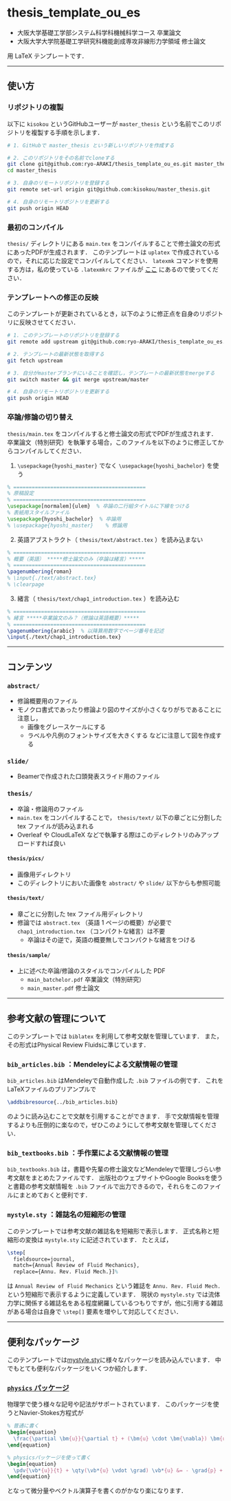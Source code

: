 # thesis_template_ou_es

- 大阪大学基礎工学部システム科学科機械科学コース 卒業論文
- 大阪大学大学院基礎工学研究科機能創成専攻非線形力学領域 修士論文

用 LaTeX テンプレートです．

----

## 使い方

### リポジトリの複製

以下に `kisokou` というGitHubユーザーが `master_thesis` という名前でこのリポジトリを複製する手順を示します．

```bash
# 1. GitHubで master_thesis という新しいリポジトリを作成する

# 2. このリポジトリをその名前でcloneする
git clone git@github.com:ryo-ARAKI/thesis_template_ou_es.git master_thesis  # SSHを利用
cd master_thesis

# 3. 自身のリモートリポジトリを登録する
git remote set-url origin git@github.com:kisokou/master_thesis.git

# 4. 自身のリモートリポジトリを更新する
git push origin HEAD
```

### 最初のコンパイル

`thesis/` ディレクトリにある `main.tex` をコンパイルすることで修士論文の形式にあったPDFが生成されます．
このテンプレートは `uplatex` で作成されているので，それに応じた設定でコンパイルしてください．
`latexmk` コマンドを使用する方は，私の使っている `.latexmkrc` ファイルが [ここ](https://gist.github.com/ryo-ARAKI/8a256ef600325b0344bbc3990818b691) にあるので使ってください．

### テンプレートへの修正の反映

このテンプレートが更新されているとき，以下のように修正点を自身のリポジトリに反映させてください．

```bash
# 1. このテンプレートのリポジトリを登録する
git remote add upstream git@github.com:ryo-ARAKI/thesis_template_ou_es.git

# 2. テンプレートの最新状態を取得する
git fetch upstream

# 3. 自分がmasterブランチにいることを確認し，テンプレートの最新状態をmergeする
git switch master && git merge upstream/master

# 4. 自身のリモートリポジトリを更新する
git push origin HEAD
```

### 卒論/修論の切り替え

`thesis/main.tex` をコンパイルすると修士論文の形式でPDFが生成されます．
卒業論文（特別研究）を執筆する場合，このファイルを以下のように修正してからコンパイルしてください．

1. `\usepackage{hyoshi_master}` でなく `\usepackage{hyoshi_bachelor}` を使う

```LaTeX
% ===========================================
% 原稿設定
% ===========================================
\usepackage[normalem]{ulem}  % 卒論の二行組タイトルに下線をつける
% 表紙用スタイルファイル
\usepackage{hyoshi_bachelor}  % 卒論用
% \usepackage{hyoshi_master}    % 修論用
```

2. 英語アブストラクト（ `thesis/text/abstract.tex` ）を読み込まない

```LaTeX
% ===========================================
% 概要（英語） *****修士論文のみ（卒論は緒言）*****
% ===========================================
\pagenumbering{roman}
% \input{./text/abstract.tex}
% \clearpage
```

3. 緒言（ `thesis/text/chap1_introduction.tex` ）を読み込む

```LaTeX
% ===========================================
% 緒言 *****卒業論文のみ？（修論は英語概要）*****
% ===========================================
\pagenumbering{arabic}  % 以降算用数字でページ番号を記述
\input{./text/chap1_introduction.tex}
```

----

## コンテンツ

### `abstract/`

- 修論概要用のファイル
- モノクロ書式であったり修論より図のサイズが小さくなりがちであることに注意し，
  - 画像をグレースケールにする
  - ラベルや凡例のフォントサイズを大きくする
    などに注意して図を作成する

### `slide/`

- Beamerで作成された口頭発表スライド用のファイル

### `thesis/`

- 卒論・修論用のファイル
- `main.tex` をコンパイルすることで， `thesis/text/` 以下の章ごとに分割した tex ファイルが読み込まれる
- Overleaf や CloudLaTeX などで執筆する際はこのディレクトリのみアップロードすれば良い

#### `thesis/pics/`

- 画像用ディレクトリ
- このディレクトリにおいた画像を `abstract/` や `slide/` 以下からも参照可能

#### `thesis/text/`

- 章ごとに分割した tex ファイル用ディレクトリ
- 修論では `abstract.tex` （英語 1 ページの概要）が必要で `chap1_introduction.tex` （コンパクトな緒言）は不要
  - 卒論はその逆で，英語の概要無しでコンパクトな緒言をつける

#### `thesis/sample/`

- 上に述べた卒論/修論のスタイルでコンパイルした PDF
  - `main_batchelor.pdf` 卒業論文（特別研究）
  - `main_master.pdf` 修士論文

----

## 参考文献の管理について

このテンプレートでは `biblatex` を利用して参考文献を管理しています．
また，その形式はPhysical Review Fluidsに準じています．

### `bib_articles.bib` ：Mendeleyによる文献情報の管理

`bib_articles.bib` はMendeleyで自動作成した `.bib` ファイルの例です．
これをLaTeXファイルのプリアンプルで

```latex
\addbibresource{../bib_articles.bib}
```

のように読み込むことで文献を引用することができます．
手で文献情報を管理するよりも圧倒的に楽なので，ぜひこのようにして参考文献を管理してください．

### `bib_textbooks.bib` ：手作業による文献情報の管理

`bib_textbooks.bib` は，書籍や先輩の修士論文などMendeleyで管理しづらい参考文献をまとめたファイルです．
出版社のウェブサイトやGoogle Booksを使うと書籍の参考文献情報を `.bib` ファイルで出力できるので，それらをこのファイルにまとめておくと便利です．

### `mystyle.sty` ：雑誌名の短縮形の管理

このテンプレートでは参考文献の雑誌名を短縮形で表示します．
正式名称と短縮形の変換は `mystyle.sty` に記述されています．
たとえば，

```latex
\step[
  fieldsource=journal,
  match={Annual Review of Fluid Mechanics},
  replace={Annu. Rev. Fluid Mech.}]%
```

は `Annual Review of Fluid Mechanics` という雑誌を `Annu. Rev. Fluid Mech.` という短縮形で表示するように定義しています．
現状の `mystyle.sty` では流体力学に関係する雑誌名をある程度網羅しているつもりですが，他に引用する雑誌がある場合は自身で `\step[]` 要素を増やして対応してください．

----

## 便利なパッケージ

このテンプレートでは[mystyle.sty](./mystyle.sty)に様々なパッケージを読み込んでいます．
中でもとても便利なパッケージをいくつか紹介します．

### [`physics` パッケージ](http://mirrors.ibiblio.org/CTAN/macros/latex/contrib/physics/physics.pdf)

物理学で使う様々な記号や記法がサポートされています．
このパッケージを使うとNavier-Stokes方程式が

```latex
% 普通に書く
\begin{equation}
  \frac{\partial \bm{u}}{\partial t} + (\bm{u} \cdot \bm{\nabla}) \bm{u} = -\bm{\nabla} p + \frac{1}{\mathrm{Re}} \nabla^2 \bm{u}
\end{equation}

% physicsパッケージを使って書く
\begin{equation}
  \pdv{\vb*{u}}{t} + \qty(\vb*{u} \vdot \grad) \vb*{u} &= - \grad{p} + \frac{1}{\Re} \laplacian{\vb*{u}}
\end{equation}
```

となって微分量やベクトル演算子を書くのがかなり楽になります．
